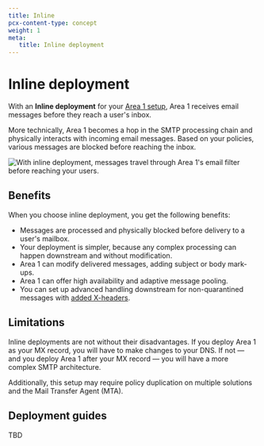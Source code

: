 ```yaml
---
title: Inline
pcx-content-type: concept
weight: 1
meta:
   title: Inline deployment
---
```


# Inline deployment

With an **Inline deployment** for your [Area 1 setup](/email-security/deployment/), Area 1 receives email messages before they reach a user's inbox.

More technically, Area 1 becomes a hop in the SMTP processing chain and physically interacts with incoming email messages. Based on your policies, various messages are blocked before reaching the inbox.

![With inline deployment, messages travel through Area 1's email filter before reaching your users.](/email-security/static/api-deployment-diagram.png)

## Benefits

When you choose inline deployment, you get the following benefits:

- Messages are processed and physically blocked before delivery to a user's mailbox.
- Your deployment is simpler, because any complex processing can happen downstream and without modification.
- Area 1 can modify delivered messages, adding subject or body mark-ups.
- Area 1 can offer high availability and adaptive message pooling.
- You can set up advanced handling downstream for non-quarantined messages with [added X-headers](#link-needed).

## Limitations

Inline deployments are not without their disadvantages. If you deploy Area 1 as your MX record, you will have to make changes to your DNS. If not — and you deploy Area 1 after your MX record — you will have a more complex SMTP architecture.

Additionally, this setup may require policy duplication on multiple solutions and the Mail Transfer Agent (MTA).

## Deployment guides

TBD